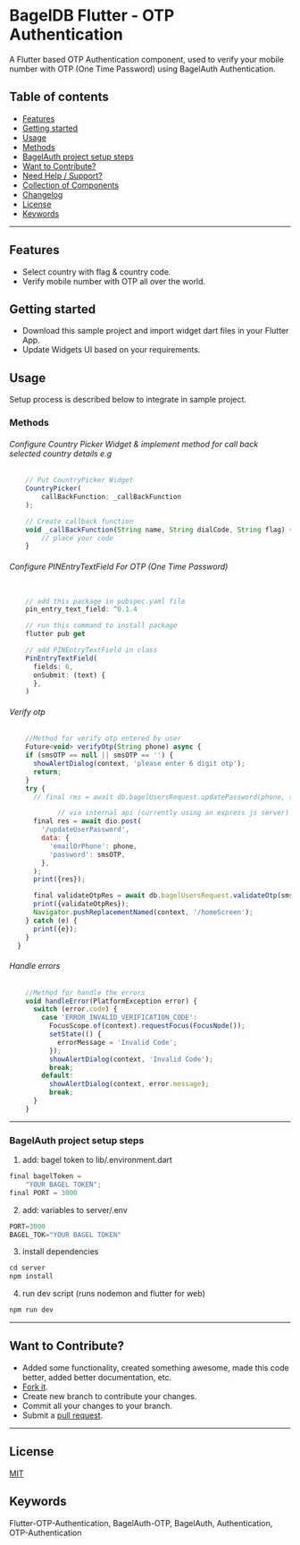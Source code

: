 # BagelDB Flutter - OTP Authentication

A Flutter based OTP Authentication component, used to verify your mobile number with OTP (One Time Password) using BagelAuth Authentication.


## Table of contents
- [Features](#features)
- [Getting started](#getting-started)
- [Usage](#usage)
- [Methods](#methods)
- [BagelAuth project setup steps](#bagelauth-project-setup-steps)
- [Want to Contribute?](#want-to-contribute)
- [Need Help / Support?](#need-help)
- [Collection of Components](#collection-of-Components)
- [Changelog](#changelog)
- [License](#license)
- [Keywords](#Keywords)

------

## Features

* Select country with flag & country code.
* Verify mobile number with OTP all over the world.


## Getting started

* Download this sample project and import widget dart files in your Flutter App.
* Update Widgets UI based on your requirements.


## Usage

Setup process is described below to integrate in sample project.

### Methods

###### Configure Country Picker Widget & implement method for call back selected country details e.g
```javascript
    // Put CountryPicker Widget
    CountryPicker(
        callBackFunction: _callBackFunction
    );

    // Create callback function
    void _callBackFunction(String name, String dialCode, String flag) {
        // place your code
    }
```


###### Configure PINEntryTextField For OTP (One Time Password)
```javascript

    // add this package in pubspec.yaml file
    pin_entry_text_field: ^0.1.4

    // run this command to install package
    flutter pub get

    // add PINEntryTextField in class
    PinEntryTextField(
      fields: 6,
      onSubmit: (text) {
      },
    )
```

###### Verify otp
```javascript
    //Method for verify otp entered by user
    Future<void> verifyOtp(String phone) async {
    if (smsOTP == null || smsOTP == '') {
      showAlertDialog(context, 'please enter 6 digit otp');
      return;
    }
    try {
      // final res = await db.bagelUsersRequest.updatePassword(phone, smsOTP); // via sdk

			// via internal api (currently using an express js server)
      final res = await dio.post(
        '/updateUserPassword',
        data: {
          'emailOrPhone': phone,
          'password': smsOTP,
        },
      );
      print({res});

      final validateOtpRes = await db.bagelUsersRequest.validateOtp(smsOTP);
      print({validateOtpRes});
      Navigator.pushReplacementNamed(context, '/homeScreen');
    } catch (e) {
      print({e});
    }
  }
```

###### Handle errors
```javascript
    //Method for handle the errors
    void handleError(PlatformException error) {
      switch (error.code) {
        case 'ERROR_INVALID_VERIFICATION_CODE':
          FocusScope.of(context).requestFocus(FocusNode());
          setState(() {
            errorMessage = 'Invalid Code';
          });
          showAlertDialog(context, 'Invalid Code');
          break;
        default:
          showAlertDialog(context, error.message);
          break;
      }
    }
```

------

### BagelAuth project setup steps

1. add: bagel token to lib/.environment.dart
```javascript
final bagelToken =
    "YOUR BAGEL TOKEN";
final PORT = 3000
```
2. add: variables to server/.env
```javascript
PORT=3000
BAGEL_TOK="YOUR BAGEL TOKEN"
```

3. install dependencies
```javascript
cd server
npm install
```

4. run dev script (runs nodemon and flutter for web)
```javascript
npm run dev
```
------

## Want to Contribute?

- Added some functionality, created something awesome, made this code better, added better documentation, etc.
- [Fork it](http://help.github.com/forking/).
- Create new branch to contribute your changes.
- Commit all your changes to your branch.
- Submit a [pull request](http://help.github.com/pull-requests/).

------

<!-- ## Changelog
Detailed changes for each release are documented in [CHANGELOG](./CHANGELOG). -->

## License
[MIT](LICENSE)

## Keywords
Flutter-OTP-Authentication, BagelAuth-OTP, BagelAuth, Authentication, OTP-Authentication
